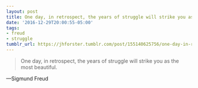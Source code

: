 ```yaml
---
layout: post
title: One day, in retrospect, the years of struggle will strike you as the most beautiful.
date: '2016-12-29T20:00:55-05:00'
tags:
- freud
- struggle
tumblr_url: https://jhforster.tumblr.com/post/155140625756/one-day-in-retrospect-the-years-of-struggle-will
---
```

> One day, in retrospect, the years of struggle will strike you as the most beautiful.

—Sigmund Freud
